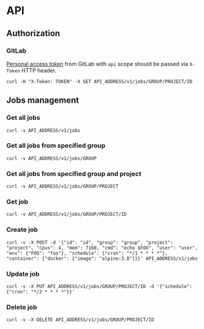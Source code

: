 # API

## Authorization

### GitLab

[Personal access token](https://docs.gitlab.com/ee/user/profile/personal_access_tokens.html) from GitLab with `api` scope should be passed via `X-Token` HTTP header.

`curl -H "X-Token: TOKEN" -X GET API_ADDRESS/v1/jobs/GROUP/PROJECT/ID`

## Jobs management

### Get all jobs
`curl -v API_ADDRESS/v1/jobs`

### Get all jobs from specified group
`curl -v API_ADDRESS/v1/jobs/GROUP`

### Get all jobs from specified group and project
`curl -v API_ADDRESS/v1/jobs/GROUP/PROJECT`

### Get job
`curl -v API_ADDRESS/v1/jobs/GROUP/PROJECT/ID`

### Create job
`curl -v -X POST -d '{"id": "id", "group": "group", "project": "project", "cpus": 4, "mem": 7168, "cmd": "echo $FOO", "user": "user", "env": {"FOO": "foo"}, "schedule": {"cron": "*/1 * * * *"}, "container": {"docker": {"image": "alpine:3.8"}}}' API_ADDRESS/v1/jobs`

### Update job
`curl -v -X PUT API_ADDRESS/v1/jobs/GROUP/PROJECT/ID -d '{"schedule": {"cron": "*/2 * * * *"}}'`

### Delete job
`curl -v -X DELETE API_ADDRESS/v1/jobs/GROUP/PROJECT/ID`
